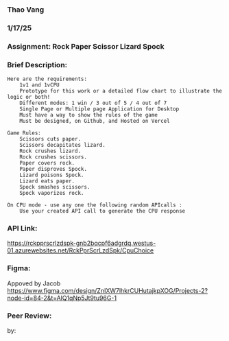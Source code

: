 ### Thao Vang

### 1/17/25

### Assignment: Rock Paper Scissor Lizard Spock

### Brief Description:
    Here are the requirements:
        1v1 and 1vCPU
        Prototype for this work or a detailed flow chart to illustrate the logic or both!
        Different modes: 1 win / 3 out of 5 / 4 out of 7
        Single Page or Multiple page Application for Desktop
        Must have a way to show the rules of the game
        Must be designed, on Github, and Hosted on Vercel

    Game Rules:
        Scissors cuts paper.
        Scissors decapitates lizard.
        Rock crushes lizard.
        Rock crushes scissors.
        Paper covers rock.
        Paper disproves Spock.
        Lizard poisons Spock.
        Lizard eats paper.
        Spock smashes scissors.
        Spock vaporizes rock.

    On CPU mode - use any one the following random APIcalls : 
        Use your created API call to generate the CPU response 

### API Link: 
https://rckpprscrlzdspk-gnb2bqcpf6adgrdq.westus-01.azurewebsites.net/RckPprScrLzdSpk/CpuChoice

### Figma:
Appoved by Jacob
https://www.figma.com/design/ZnIXW7lhkrCUHutajkpXOG/Projects-2?node-id=84-2&t=AlQ1qNp5Jt9tu96G-1

### Peer Review:
by: 







